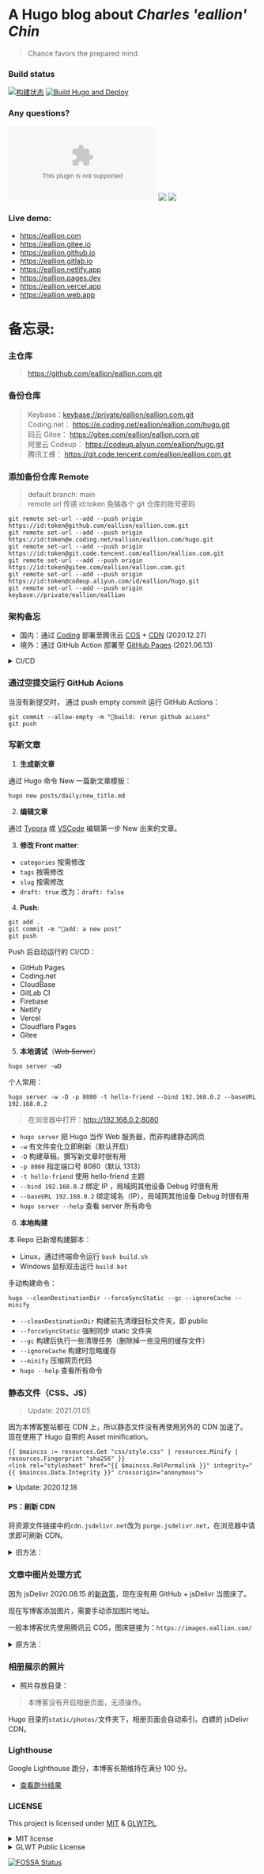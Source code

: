 # A Hugo blog about *Charles 'eallion' Chin*

> Chance favors the prepared mind.

### Build status

[![构建状态](https://eallion.coding.net/badges/eallion/job/243839/build.svg)](https://eallion.coding.net/p/eallion/ci/job) [![Build Hugo and Deploy](https://github.com/eallion/eallion.com/actions/workflows/main.yml/badge.svg)](https://github.com/eallion/eallion.com/actions/workflows/main.yml)

### Any questions?

[![GitHub issues](https://img.shields.io/github/issues/eallion/eallion.com?logo=GitHub&color=4ec100&style=flat)](https://github.com/eallion/eallion.com/issues/new) [![](https://img.shields.io/badge/eallions@gmail.com-4ec100?labelColor=555&logo=gmail&label=Gmail&link=mailto:eallions@gmail.com&logoColor=fff&style=flat)](mailto:eallions@gmail.com) [![](https://img.shields.io/badge/t.me-@eallion-4ec100?labelColor=555&logo=telegram&logoColor=fff&style=flat)](https://t.me/eallion)

### Live demo:
- https://eallion.com  
- https://eallion.gitee.io
- https://eallion.github.io
- https://eallion.gitlab.io
- https://eallion.netlify.app
- https://eallion.pages.dev
- https://eallion.vercel.app
- https://eallion.web.app

# 备忘录:

### 主仓库
> <https://github.com/eallion/eallion.com.git>  

### 备份仓库
> Keybase：<keybase://private/eallion/eallion.com.git>  
> Coding.net： <https://e.coding.net/eallion/eallion.com/hugo.git>  
> 码云 Gitee： <https://gitee.com/eallion/eallion.com.git>  
> 阿里云 Codeup： <https://codeup.aliyun.com/eallion/hugo.git>    
> 腾讯工蜂： <https://git.code.tencent.com/eallion/eallion.com.git>  

### 添加备份仓库 Remote
> default branch: main  
> remote url 传递 id:token 免输各个 git 仓库的账号密码

```
git remote set-url --add --push origin https://id:token@github.com/eallion/eallion.com.git
git remote set-url --add --push origin https://id:token@e.coding.net/eallion/eallion.com/hugo.git
git remote set-url --add --push origin https://id:token@git.code.tencent.com/eallion/eallion.com.git
git remote set-url --add --push origin https://id:token@gitee.com/eallion/eallion.com.git
git remote set-url --add --push origin https://id:token@codeup.aliyun.com/id/eallion/hugo.git
git remote set-url --add --push origin keybase://private/eallion/eallion
```

### 架构备忘
- 国内：通过 [Coding](https://coding.net/) 部署至腾讯云 [COS](https://cloud.tencent.com/product/cos) + [CDN](https://cloud.tencent.com/product/cdn) (2020.12.27)
- 境外：通过 GitHub Action 部署至 [GitHub Pages](https://eallion.github.io/) (2021.06.13)

<details>
<summary>CI/CD</summary>

### Coding.net 持续集成部分命令
```
pipeline {
  agent any
  stages {
    stage('Build Hugo') {
      agent {
        docker {
          image 'envimate/hugo'
          reuseNode true
          registryUrl ''
          args '-v /usr/bin/git:/usr/bin/git'
        }

      }
      steps {
        checkout([
          $class: 'GitSCM',
          branches: [[name: env.GIT_BUILD_REF]],
          userRemoteConfigs: [[
            url: env.GIT_REPO_URL,
            credentialsId: env.CREDENTIALS_ID
          ]],
          extensions: [[$class:'CloneOption',depth:1,noTags:false,reference:'',shallow:true,timeout:30]],
        ])
        sh 'hugo --cleanDestinationDir --forceSyncStatic --gc --ignoreCache --minify --enableGitInfo'
        echo 'Hugo built!'
      }
    }
    stage('COS Deploy') {
      steps {
        sh 'coscmd config -a ${COS_SECRET_ID} -s ${COS_SECRET_KEY} -b ${COS_BUCKET_NAME} -r ${COS_BUCKET_REGION} -m 30'
        sh 'coscmd upload --delete --force -rs ${COS_UPLOAD_FROM_PATH} /'
        echo 'COS Deploy'
      }
    }
  }
}
```

### 同步到 Gitee 并自动部署 Gitee Pages
```
name: Sync to Gitee and Deploy

on: page_build

jobs:
  build:
    runs-on: ubuntu-latest
    steps:
      - name: Sync to Gitee
        uses: wearerequired/git-mirror-action@master
        env:
          # 注意在 Settings->Secrets 配置 GITEE_RSA_PRIVATE_KEY
          SSH_PRIVATE_KEY: ${{ secrets.GITEE_RSA_PRIVATE_KEY }}
        with:
          # 注意替换为你的 GitHub 源仓库地址
           source-repo: git@github.com:eallion/eallion.github.io.git
          # 注意替换为你的 Gitee 目标仓库地址
           destination-repo: git@gitee.com:eallion/eallion.git

      - name: Build Gitee Pages
        uses: yanglbme/gitee-pages-action@main
        with:
          # 注意替换为你的 Gitee 用户名
           gitee-username: eallion
          # 注意在 Settings->Secrets 配置 GITEE_PASSWORD
          gitee-password: ${{ secrets.GITEE_PASSWORD }}
          # 注意替换为你的 Gitee 仓库，仓库名严格区分大小写，请准确填写，否则会出错
           gitee-repo: eallion/eallion
          # 要部署的分支，默认是 master，若是其他分支，则需要指定（指定的分支必须存在）
          branch: gh-pages
```
</details>

### 通过空提交运行 GitHub Acions

当没有新提交时， 通过 push empty commit 运行 GitHub Actions：

```
git commit --allow-empty -m "👷build: rerun github acions"
git push
```

### 写新文章

1. **生成新文章**

通过 Hugo 命令 New 一篇新文章模板：

```
hugo new posts/daily/new_title.md
```

2. **编辑文章** 

通过 [Typora](https://typora.io/) 或 [VSCode](https://code.visualstudio.com/) 编辑第一步 New 出来的文章。

3. **修改 Front matter**:  

- `categories` 按需修改  
- `tags` 按需修改  
- `slug` 按需修改  
- `draft: true` 改为：`draft: false`  

4. **Push**:

```
git add .
git commit -m "📝add: a new post"
git push
```

Push 后自动运行的 CI/CD：
- GitHub Pages
- Coding.net
- CloudBase
- GitLab CI
- Firebase
- Netlify
- Vercel
- Cloudflare Pages
- Gitee

5. **本地调试**（~~Web Server~~）
```
hugo server -wD
```
个人常用：
```
hugo server -w -D -p 8080 -t hello-friend --bind 192.168.0.2 --baseURL 192.168.0.2
```
> 在浏览器中打开：http://192.168.0.2:8080
- `hugo server` 把 Hugo 当作 Web 服务器，而非构建静态网页  
- `-w` 有文件变化立即刷新（默认开启）  
- `-D` 构建草稿，撰写新文章时很有用  
- `-p 8080` 指定端口号 8080（默认 1313）  
- `-t hello-friend` 使用 hello-friend 主题  
- `--bind 192.168.0.2` 绑定 IP ，局域网其他设备 Debug 时很有用  
- `--baseURL 192.168.0.2` 绑定域名（IP），局域网其他设备 Debug 时很有用  
- `hugo server --help` 查看 server 所有命令  

6. **本地构建**

本 Repo 已新增构建脚本：
- Linux，通过终端命令运行 `bash build.sh`
- Windows 鼠标双击运行 `build.bat`

手动构建命令：
```
hugo --cleanDestinationDir --forceSyncStatic --gc --ignoreCache --minify
```
- `--cleanDestinationDir` 构建前先清理目标文件夹，即 public  
- `--forceSyncStatic` 强制同步 static 文件夹  
- `--gc` 构建后执行一些清理任务（删除掉一些没用的缓存文件）  
- `--ignoreCache` 构建时忽略缓存  
- `--minify` 压缩网页代码  
- `hugo --help` 查看所有命令  

### 静态文件（CSS、JS）
> Update: 2021.01.05  

因为本博客整站都在 CDN 上，所以静态文件没有再使用另外的 CDN 加速了。  
现在使用了 Hugo 自带的 Asset minification。  

```
{{ $maincss := resources.Get "css/style.css" | resources.Minify | resources.Fingerprint "sha256" }}
<link rel="stylesheet" href="{{ $maincss.RelPermalink }}" integrity="{{ $maincss.Data.Integrity }}" crossorigin="anonymous">
```

<details>
<summary>Update: 2020.12.18</summary>

2020.12.18 从腾讯云换到了 jsDelivr。  
</details>

#### PS：刷新 CDN

将资源文件链接中的`cdn.jsdelivr.net`改为 `purge.jsdelivr.net`，在浏览器中请求即可刷新 CDN。

<details>
<summary>旧方法：</summary>

通过打 Tag 的方式刷新 jsDelivr 的 CDN  
`tag`对应`commit`  
```
git tag vX.X.X
git push origin vX.X.X

# git push origin --tags # 推送所有 Tags
```
</details>

### 文章中图片处理方式

因为 jsDelivr 2020.08.15 的[新政策](https://www.jsdelivr.com/terms/acceptable-use-policy-jsdelivr-net)，现在没有用 GitHub + jsDelivr 当图床了。

现在写博客添加图片，需要手动添加图片地址。

一般本博客优先使用腾讯云 COS，图床链接为：`https://images.eallion.com/`

<details>
<summary>原方法：</summary>

原方法依然可用，注意图片URL即可。

- 图片存放目录：

> Hugo 目录的`static/images/`文件夹下（可按年月分类）。

- 文章中引用的图片 URL：

> `https://eallion.com/images` `+` `图片路径和名称`

- 如：

> `https://eallion.com/images/2020/05/ubuntu2004.jpg`
</details>

### 相册展示的照片

- 照片存放目录：

> 本博客没有开启相册页面，无须操作。

Hugo 目录的`static/photos/`文件夹下，相册页面会自动索引。白嫖的 jsDelivr CDN。


### Lighthouse

Google Lighthouse 跑分，本博客长期维持在满分 100 分。

- [查看跑分结果](https://googlechrome.github.io/lighthouse/viewer/?psiurl=https%3A%2F%2Feallion.com%2F&strategy=desktop&category=performance&category=accessibility&category=best-practices&category=seo&category=pwa&utm_source=lh-chrome-ext#pwa)

### LICENSE

This project is licensed under [MIT](https://opensource.org/licenses/MIT/) & [GLWTPL](https://github.com/me-shaon/GLWTPL/blob/master/translations/LICENSE_zh-CN).
<details>
<summary>MIT license</summary>

```
MIT License

Copyright (c) 2021 Charles Chin

Permission is hereby granted, free of charge, to any person obtaining a copy
of this software and associated documentation files (the "Software"), to deal
in the Software without restriction, including without limitation the rights
to use, copy, modify, merge, publish, distribute, sublicense, and/or sell
copies of the Software, and to permit persons to whom the Software is
furnished to do so, subject to the following conditions:

The above copyright notice and this permission notice shall be included in all
copies or substantial portions of the Software.

THE SOFTWARE IS PROVIDED "AS IS", WITHOUT WARRANTY OF ANY KIND, EXPRESS OR
IMPLIED, INCLUDING BUT NOT LIMITED TO THE WARRANTIES OF MERCHANTABILITY,
FITNESS FOR A PARTICULAR PURPOSE AND NONINFRINGEMENT. IN NO EVENT SHALL THE
AUTHORS OR COPYRIGHT HOLDERS BE LIABLE FOR ANY CLAIM, DAMAGES OR OTHER
LIABILITY, WHETHER IN AN ACTION OF CONTRACT, TORT OR OTHERWISE, ARISING FROM,
OUT OF OR IN CONNECTION WITH THE SOFTWARE OR THE USE OR OTHER DEALINGS IN THE
SOFTWARE.
```
</details>

<details>
<summary>GLWT Public License</summary>

```
GLWT（Good Luck With That，祝你好运）公共许可证
版权所有 © 每个人，除了作者

任何人都被允许复制、分发、修改、合并、销售、出版、再授权或
任何其它操作，但风险自负。

作者对这个项目中的代码一无所知。
代码处于可用或不可用状态，没有第三种情况。


                祝你好运公共许可证
            复制、分发和修改的条款和条件

 0 ：在不导致作者被指责或承担责任的情况下，你可以做任何你想
要做的事情。

无论是在合同行为、侵权行为或其它因使用本软件产生的情形，作
者不对任何索赔、损害承担责任。

祖宗保佑。
```
</details>

[![FOSSA Status](https://app.fossa.com/api/projects/git%2Bgithub.com%2Feallion%2Feallion.com.svg?type=large)](https://app.fossa.com/projects/git%2Bgithub.com%2Feallion%2Feallion.com?ref=badge_large)